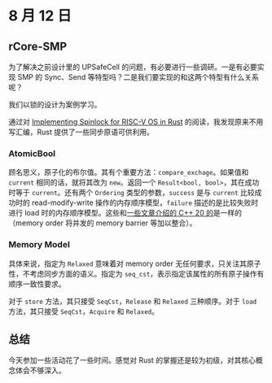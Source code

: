 # 8 月 12 日

## rCore-SMP

为了解决之前设计里的 UPSafeCell 的问题，有必要进行一些调研。一是有必要实现 SMP 的 Sync、Send 等特型吗？二是我们要实现的和这两个特型有什么关系呢？

我们以锁的设计为案例学习。

通过对 [Implementing Spinlock for RISC-V OS in Rust](https://vmm.dev/en/rust/spinlock.md) 的阅读，我发现原来不用写汇编，Rust 提供了一些同步原语可供利用。

### AtomicBool

顾名思义，原子化的布尔值。其有个重要方法：```compare_exchage```。如果值和 ```current``` 相同的话，就将其改为 ```new```。返回一个 ```Result<bool, bool>```，其在成功时等于 ```current```。还有两个 ```Ordering``` 类型的参数，```success``` 是与 ```current``` 比较成功时的 read-modify-write 操作的内存顺序模型，```failure``` 描述的是比较失败时进行 load 时的内存顺序模型。这些和[一些文章介绍的 C++ 20 的](https://blog.hidva.com/2020/09/15/cpp20-memory-order-1/)是一样的（memory order 将并发的 memory barrier 等加以整合）。

### Memory Model

具体来说，指定为 ```Relaxed``` 意味着对 memory order 无任何要求，只关注其原子性，不考虑同步方面的语义。指定为 ```seq_cst```，表示指定该属性的所有原子操作有顺序一致性要求。

对于 ```store``` 方法，其只接受 ```SeqCst```，```Release``` 和 ```Relaxed``` 三种顺序。对于 ```load``` 方法，其只接受 ```SeqCst```，```Acquire``` 和 ```Relaxed```。

## 总结

今天参加一些活动花了一些时间。感觉对 Rust 的掌握还是较为初级，对其核心概念体会不够深入。